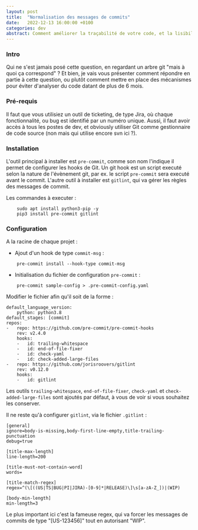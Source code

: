 ```yaml
---
layout: post
title:  "Normalisation des messages de commits"
date:   2022-12-13 16:00:00 +0100
categories: dev
abstract: Comment améliorer la traçabilité de votre code, et la lisibilité de votre arbre git.
---
```

### Intro
Qui ne s'est jamais posé cette question, en regardant un arbre git "mais à quoi ça correspond" ?
Et bien, je vais vous présenter comment répondre en partie à cette question, ou plutôt comment
mettre en place des mécanismes pour éviter d'analyser du code datant de plus de 6 mois.

### Pré-requis
Il faut que vous utilisiez un outil de ticketing, de type Jira, où chaque fonctionnalité, ou bug est identifié
par un numéro unique. Aussi, il faut avoir accès à tous les postes de dev, et obviously utiliser Git comme 
gestionnaire de code source (non mais qui utilise encore svn ici ?).

### Installation
L'outil principal à installer est `pre-commit`, comme son nom l'indique il permet de configurer les hooks de Git.
Un git hook est un script executé selon la nature de l'évènement git, par ex. le script `pre-commit` sera executé avant le commit. L'autre outil à installer est `gitlint`, qui va gérer les règles des messages de commit.

Les commandes à executer : 
```
    sudo apt install python3-pip -y
    pip3 install pre-commit gitlint
```

### Configuration
A la racine de chaque projet :
- Ajout d'un hook de type `commit-msg` :
```
    pre-commit install --hook-type commit-msg 
```
- Initialisation du fichier de configuration `pre-commit` :
```
    pre-commit sample-config > .pre-commit-config.yaml 
```
Modifier le fichier afin qu'il soit de la forme :

```
default_language_version:
    python: python3.8
default_stages: [commit]
repos:
-   repo: https://github.com/pre-commit/pre-commit-hooks
    rev: v2.4.0
    hooks:
    -   id: trailing-whitespace
    -   id: end-of-file-fixer
    -   id: check-yaml
    -   id: check-added-large-files
-   repo: https://github.com/jorisroovers/gitlint
    rev: v0.12.0
    hooks:
    -   id: gitlint
```

Les outils  `trailing-whitespace`, `end-of-file-fixer`, `check-yaml` et `check-added-large-files` sont ajoutés par défaut,
à vous de voir si vous souhaitez les conserver.

Il ne reste qu'à configurer `gitlint`, via le fichier `.gitlint` :

```
[general]
ignore=body-is-missing,body-first-line-empty,title-trailing-punctuation
debug=true

[title-max-length]
line-length=200

[title-must-not-contain-word]
words=

[title-match-regex]
regex=^(\[((US|TS|BUG|PI|JIRA)-[0-9]*|RELEASE)\]\s[a-zA-Z_])|(WIP)

[body-min-length]
min-length=3
```

Le plus important ici c'est la fameuse regex, qui va forcer les messages de commits de type "[US-123456]" tout en autorisant
"WIP".

